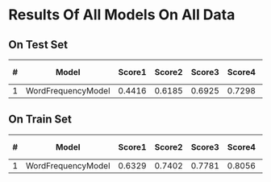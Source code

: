 # Results Of All Models On All Data


## On Test Set
|#|Model| Score1| Score2| Score3| Score4 | Overall Score |
|:---:|:---:|:---:|:---:|:---:|:---:|:---:|
| 1 | WordFrequencyModel | 0.4416 | 0.6185 | 0.6925| 0.7298 | **0.6206** |


## On Train Set
|#|Model| Score1| Score2| Score3| Score4| Overall Score|
|:---:|:---:|:---:|:---:|:---:|:---:|:---:|
| 1 | WordFrequencyModel | 0.6329 | 0.7402 | 0.7781 | 0.8056 | **0.7392** |

